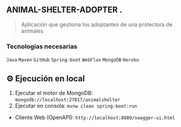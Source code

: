 ## ANIMAL-SHELTER-ADOPTER .
> Aplicación que gestiona los adoptantes de una protectora de animales

### Tecnologías necesarias
`Java` `Maven` `GitHub` `Spring-boot` `WebFlux` `MongoDB` `Heroku`

## :gear: Ejecución en local
1. Ejecutar el motor de MongoDB: `mongodb://localhost:27017/animalshelter`
1. Ejecutar en consola: `mvnw clean spring-boot:run`

* Cliente Web (OpenAPI): `http://localhost:8080/swagger-ui.html`